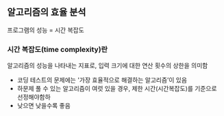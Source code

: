 ## 알고리즘의 효율 분석
프로그램의 성능 = 시간 복잡도

### 시간 복잡도(time complexity)란
알고리즘의 성능을 나타내는 지표로, 입력 크기에 대한 연산 횟수의 상한을 의미함

- 코딩 테스트의 문제에는 '가장 효율적으로 해결하는 알고리즘’이 있음
- 하문제 풀 수 있는 알고리즘이 여럿 있을 경우, 제한 시간(시간복잡도)를 기준으로 선정해야함하
- 낮으면 낮을수록 좋음
